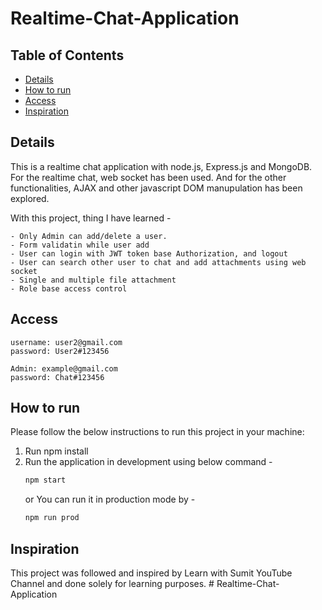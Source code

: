 # Realtime-Chat-Application
## Table of Contents

- [Details](#details) 
- [How to run](#how-to-run)
- [Access](#access)
- [Inspiration](#inspiration)

## Details
This is a realtime chat application with node.js, Express.js and MongoDB. For the realtime chat, web socket has been used. And for the other functionalities, AJAX and other javascript DOM manupulation has been explored. 

With this project, thing I have learned - 
```
- Only Admin can add/delete a user. 
- Form validatin while user add
- User can login with JWT token base Authorization, and logout
- User can search other user to chat and add attachments using web socket
- Single and multiple file attachment 
- Role base access control
```

## Access 
```
username: user2@gmail.com
password: User2#123456

Admin: example@gmail.com
password: Chat#123456
```

## How to run

Please follow the below instructions to run this project in your machine:

1. Run npm install
2. Run the application in development using below command -
   ```sh
   npm start
   ```
   or
   You can run it in production mode by -
   ```sh
   npm run prod
   ```
## Inspiration

This project was followed and inspired by Learn with Sumit YouTube Channel and done solely for learning purposes. # Realtime-Chat-Application
